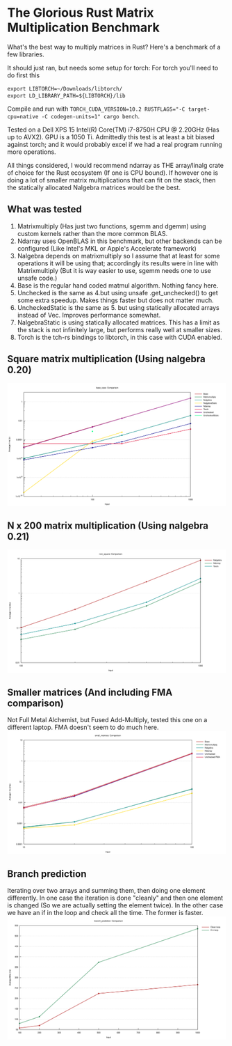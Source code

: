 # The Glorious Rust Matrix Multiplication Benchmark

What's the best way to multiply matrices in Rust? Here's a benchmark of a few libraries.

It should just ran, but needs some setup for torch:
For torch you'll need to do first this

```
export LIBTORCH=~/Downloads/libtorch/
export LD_LIBRARY_PATH=${LIBTORCH}/lib
```

Compile and run with `TORCH_CUDA_VERSION=10.2 RUSTFLAGS="-C target-cpu=native -C codegen-units=1" cargo bench`.

Tested on a Dell XPS 15 Intel(R) Core(TM) i7-8750H CPU @ 2.20GHz (Has up to AVX2). GPU is a 1050 Ti.
Admittedly this test is at least a bit biased against torch; and it would probably excel if we had a real program running more operations.

All things considered, I would recommend ndarray as THE array/linalg crate of choice for the Rust ecosystem (If one is CPU bound).
If however one is doing a lot of smaller matrix multiplications that can fit on the stack, then the statically allocated Nalgebra matrices would be the best.

## What was tested

1. Matrixmultiply (Has just two functions, sgemm and dgemm) using custom kernels rather than the more common BLAS.
2. Ndarray uses OpenBLAS in this benchmark, but other backends can be configured (Like Intel's MKL or Apple's Accelerate framework)
3. Nalgebra depends on matrixmultiply so I assume that at least for some operations it will be using that; accordingly its results were in line with Matrixmultiply (But it is way easier to use, sgemm needs one to use unsafe code.)
4. Base is the regular hand coded matmul algorithm. Nothing fancy here.
5. Unchecked is the same as 4.but using unsafe .get_unchecked() to get some extra speedup. Makes things faster but does not matter much.
6. UncheckedStatic is the same as 5. but using statically allocated arrays instead of Vec. Improves performance somewhat.
7. NalgebraStatic is using statically allocated matrices. This has a limit as the stack is not infinitely large, but performs really well at smaller sizes.
8. Torch is the tch-rs bindings to libtorch, in this case with CUDA enabled.

## Square matrix multiplication (Using nalgebra 0.20)

<img src="base_case.svg"/>

## N x 200 matrix multiplication (Using nalgebra 0.21)

<img src="non_square.svg"/>

## Smaller matrices (And including FMA comparison)

Not Full Metal Alchemist, but Fused Add-Multiply, tested this one on a different laptop. FMA doesn't seem to do much here.
<img src="small_matrices.svg">

## Branch prediction
Iterating over two arrays and summing them, then doing one element differently.
In one case the iteration is done "cleanly" and then one element is changed (So we are actually setting the element twice). In the other case we have an if in the loop and check all the time. The former is faster.
<img src="branch_pred.svg">